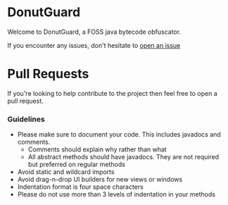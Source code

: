 # DonutGuard
Welcome to DonutGuard, a FOSS java bytecode obfuscator. 

If you encounter any issues, don't hesitate to [open an issue](https://github.com/DistastefulBannock/DonutGuard/issues)

# Pull Requests
If you're looking to help contribute to the project then feel free to open a pull request.

### Guidelines
 - Please make sure to document your code. This includes javadocs and comments.
    - Comments should explain why rather than what
    - All abstract methods should have javadocs. They are not required but preferred on regular methods
 - Avoid static and wildcard imports
 - Avoid drag-n-drop UI builders for new views or windows
 - Indentation format is four space characters
 - Please do not use more than 3 levels of indentation in your methods
